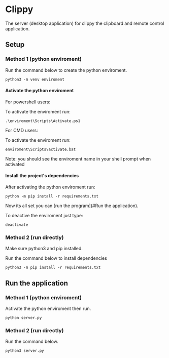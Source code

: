 # Clippy

The server (desktop application) for clippy the clipboard and remote control application.

## Setup ##

### Method 1 (python enviroment) ###



Run the command below to create the python enviroment.

```shell 
python3 -m venv enviroment
```
#### Activate the python enviroment ####

For powershell users:

To activate the enviroment run:

```pwsh
.\enviroment\Scripts\Activate.ps1
```


For CMD users:

To activate the enviroment run:

```
enviroment\Scripts\activate.bat
```

Note: you should see the enviroment name in your shell prompt when activated
#### Install the project's dependencies ####

After activating the python enviroment run: 

```shell
python -m pip install -r requirements.txt
```
Now its all set you can [run the program](#Run the application).


To deactive the enviroment just type:
```
deactivate
```





### Method 2 (run directly) ###

Make sure python3 and pip installed.

Run the command below to install dependencies
```shell
python3 -m pip install -r requirements.txt
```
## Run the application ##

### Method 1 (python enviroment) ###
Activate the python enviroment then run.
```shell 
python server.py
```


### Method 2 (run directly) ###
Run the command below.
```shell 
python3 server.py
```
